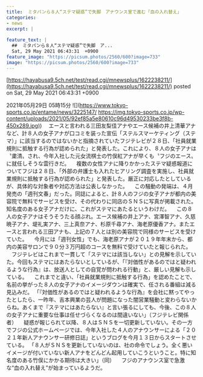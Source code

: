 ```yaml
---
title:  ミタパンら８人“ステマ疑惑”で失脚　アナウンス室で進む「血の入れ替え」  
categories:
- news
excerpt: |
  
feature_text: |
  ##  ミタパンら８人“ステマ疑惑”で失脚　ア...
  Sat, 29 May 2021 06:43:31  +0900
feature_image: "https://picsum.photos/2560/600?image=733"
image: "https://picsum.photos/2560/600?image=733"
---
```


[https://hayabusa9.5ch.net/test/read.cgi/mnewsplus/1622238211/](https://hayabusa9.5ch.net/test/read.cgi/mnewsplus/1622238211/)
posted on Sat, 29 May 2021 06:43:31  +0900

<!--more-->

2021年05月29日 05時15分 ![](https://www.tokyo-sports.co.jp/entame/news/3225147/ [https://img.tokyo-sports.co.jp/wp-content/uploads/2021/05/92ef85a5e80610c96d49530233be3f8b-450x289.jpg)](https://img.tokyo-sports.co.jp/wp-content/uploads/2021/05/92ef85a5e80610c96d49530233be3f8b-450x289.jpg)) 　エースと言われる三田友梨佳アナやエース候補の井上清華アナなど、計８人の女子アナが口コミを装った宣伝「ステルスマーケティング（ステマ）」に該当するのではないかと指摘されていたフジテレビが２８日、「社員就業規則に抵触する行為が認められた」と発表した。これにより、８人の女子アナは〝粛清〟され、今年入社した元女流棋士の竹俣紅アナが早くも〝フジのエース〟に就任しそうな雲行きだ。 　複数の女性アナに降りかかったステマ疑惑報道についてフジは２８日、「外部の弁護士も入れたヒアリング調査を実施し、社員就業規則に抵触する行為が認められた」と発表した。厳正に対応したとしているが、具体的な対象者や対応方法は公表しなかった。 　この騒動の発端は、４月発売の「週刊文春」だった。同誌によると、計８人のフジの女子アナが都内の美容院で無料でサービスを受け、その代わりに同店のＳＮＳに写真が掲載された。知名度のある女子アナだけに、これがステマにあたるというわけだ。 　この８人の女子アナはそうそうたる顔ぶれ。エース候補の井上アナ、宮澤智アナ、久慈暁子アナ、堤礼実アナ、三上真奈アナ、杉原千尋アナ、海老原優香アナ。またエースと言われる三田アナも、上記の７人とは別の美容院で同様のサービスを受けていた。 　今月には「週刊女性」でも、海老原アナが２０１９年年末から、都内の美容サロンで９０分３万円超のコースを無料で受けていたと報じられた。 　フジテレビはこれまで一貫して「ステマには該当しない」との見解を示していた。今回もステマにはあたらないとしているが、「『対価性があるのではと疑われるような行為』は、放送人としての自覚が問われる行動」と、厳しい見解も示している。 　これまでと違い、「社員就業規則に抵触する行為」を認めたことで、名前の挙がった８人の女子アナのイメージダウンは確実で、任される番組は減る見込みだ。 「『対価性があるのではと疑われるような行為』を会社に黙ってやったとしたら、一昨年、吉本興業の芸人が問題になった闇営業騒動と変わらないからね。あくまで『ステマにはあたらない』と言い張るにしても、今後、この８人の女子アナに重要な仕事は任せづらくなるのは間違いない」（フジテレビ関係者） 　疑惑が報じられて以降、８人はＳＮＳを一切更新していない。その一方でフジの公式ホームページでは、今年入社した４人のアナウンサーによる「２０２１年新人アナウンサー研修日誌」というブログを今月１３日からスタートさせている。 「８人がＳＮＳを更新していないのは、社の命令でしょう。全く悪いイメージが付いていない新人アナをどんどん起用していこうということ。特に知名度のある竹俣にかかる期待は大きい」（同） 　フジのアナウンス室で急激な“血の入れ替え”が始まっているようだ。
